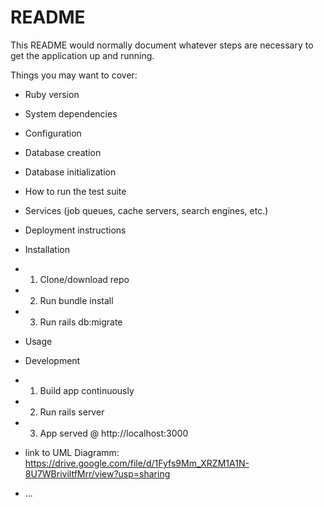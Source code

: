 # README

This README would normally document whatever steps are necessary to get the
application up and running.

Things you may want to cover:

* Ruby version

* System dependencies

* Configuration

* Database creation

* Database initialization

* How to run the test suite

* Services (job queues, cache servers, search engines, etc.)

* Deployment instructions

* Installation

* 1. Clone/download repo

* 2. Run bundle install

* 3. Run rails db:migrate

* Usage

* Development

* 1. Build app continuously 

* 2. Run rails server

* 3. App served @ http://localhost:3000

* link to UML Diagramm: https://drive.google.com/file/d/1Fyfs9Mm_XRZM1A1N-8U7WBriviltfMrr/view?usp=sharing 

* ...
